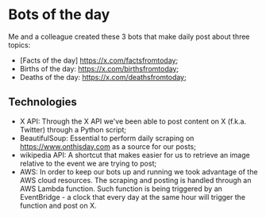 # Bots of the day
Me and a colleague created these 3 bots that make daily post about three topics:
- [Facts of the day] https://x.com/factsfromtoday;   
- Births of the day: https://x.com/birthsfromtoday;
- Deaths of the day: https://x.com/deathsfromtoday;

## Technologies

- X API: Through the X API we've been able to post content on X (f.k.a. Twitter) through a Python script;
- BeautifulSoup: Essential to perform daily scraping on https://www.onthisday.com as a source for our posts;
- wikipedia API: A shortcut that makes easier for us to retrieve an image relative to the event we are trying to post;   
- AWS: In order to keep our bots up and running we took advantage of the AWS cloud resources. The scraping and posting is handled through an AWS Lambda function. Such function is being triggered by an EventBridge - a clock that every day at the same hour will trigger the function and post on X.   




